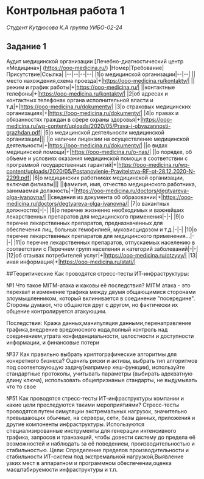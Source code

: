 # Контрольная работа 1
*Студент Кутдюсова К.А группа УИБО-02-24*

## Задание 1
Аудит медицинской организации [Лечебно-диагностический центр «Медицина»] (https://ooo-medicina.ru/)
|Номер|Требование|Присутствие|Ссылка|
|--|--|--|--|
|1|о медицинской организации|--|--|
||место нахождения,схема проезда|+|https://ooo-medicina.ru/kontakty/|
||режим и график работы|+|https://ooo-medicina.ru/|
||контактные телефоны|+|https://ooo-medicina.ru/kontakty/|
|2|об адресах и контактных телефонах органа исполнительной власти и т.д|+|https://ooo-medicina.ru/dokumenty/|
|3|о страховых медицинских организациях|+|https://ooo-medicina.ru/dokumenty/|
|4|о правах и обязанностях граждан в сфере охраны здоровья|+|https://ooo-medicina.ru/wp-content/uploads/2020/05/Prava-i-obyazannosti-grazhdan.pdf|
|5|о медицинской деятельности медицинской организации|||
||о наличии лицензии на осуществление медицинской деятельности|+|https://ooo-medicina.ru/dokumenty/|
||о видах медицинской помощи|+|https://ooo-medicina.ru/o-nas/|
||о порядке, об объеме и условиях оказания медицинской помощи в соответствии с программой государственных гарантий|+|https://ooo-medicina.ru/wp-content/uploads/2020/05/Postanovlenie-Pravitelstva-RF-ot-28.12.2020-N-2299.pdf|
|6|о медицинских работниках медицинской организации, включая филиалы|||
||фамилия, имя, отчество медицинского работника, занимаемая должность|+|https://ooo-medicina.ru/doctors/degtyareva-olga-ivanovna/|
||сведения из документа об образовании|+|https://ooo-medicina.ru/doctors/degtyareva-olga-ivanovna/|
|7|о вакантных должностях|-|-|
|8|о перечне жизненно необходимых и важнейших лекарственных препаратов для медицинского применения|-|-|
|9|о перечне лекарственных препаратов, предназначенных для обеспечения лиц, больных гемофилией, муковисцидозом и т.д.|-|-|
|10|о перечне лекарственных препаратов для медицинского применения...|-|-|
|11|о перечне лекарственных препаратов, отпускаемых населению в соответствии с Перечнем групп населения и категорий заболеваний|-|-|
|12|об отзывах потребителей услуг|+|https://ooo-medicina.ru/otzyvy/|
|13|иная информация|+|https://ooo-medicina.ru/stati/|

##Теоритические Как проводятся стресс-тесты ИТ-инфраструктуры:

№1 Что такое MITM-атака и каковы её последствия?
MITM атака - это перехват и изменение трафика между двумя общающимися сторонами злоумышленником, который вклинивается в соединение "посередине". Стороны думают, что общаются друг с другом, но фактически их общение контролируется атакующим.

Последствия:
Кража данных,манипуляция данными,перенаправление трафика,внедрение вредоносного кода,полный контроль над соединением,утрата конфиденциальности, целостности и доступности информации, и финансовые потери

№37 Как правильно выбрать криптографические алгоритмы для конкретного
бизнеса?
Оценить риски и активы, выбрать тип алгоритмов под соответсвующую задачу(например хеш-функции), используйте стандартные протоколы, учитывать параметры (выбирать адекватную длину ключа), использовать общепризнаные стандарты, не выдумывать что то свое

№51 Как проводятся стресс-тесты ИТ-инфраструктуры компании и какие цели
преследуются такими мероприятиями? 
Стресс-тесты проводятся путем симуляции экстремальных нагрузок, значительно превышающих обычные, на серверы, сети, базы данных, приложения и другие компоненты инфраструктуры. Используются специализированные инструменты для генерации интенсивного трафика, запросов и транзакций, чтобы довести систему до предела её возможностей и наблюдать за её поведением, производительностью и стабильностью.
Цели:
Определение пределов производительности и стабильности ИТ-систем под экстремальной нагрузкой,Выявление узких мест в аппаратном и программном обеспечении,оценка масштабируемости инфраструктуры и т.п.
